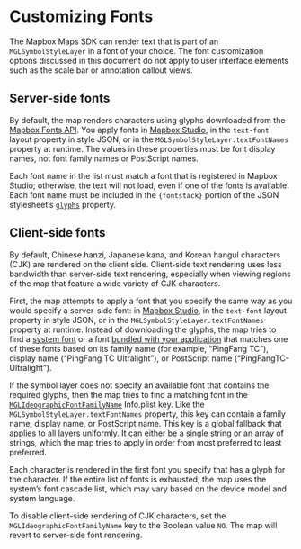# Customizing Fonts

The Mapbox Maps SDK can render text that is part of an `MGLSymbolStyleLayer` in a font of your choice. The font customization options discussed in this document do not apply to user interface elements such as the scale bar or annotation callout views.

## Server-side fonts

By default, the map renders characters using glyphs downloaded from the [Mapbox Fonts API](https://docs.mapbox.com/api/maps/#fonts). You apply fonts in [Mapbox Studio](https://studio.mapbox.com/), in the `text-font` layout property in style JSON, or in the `MGLSymbolStyleLayer.textFontNames` property at runtime. The values in these properties must be font display names, not font family names or PostScript names.

Each font name in the list must match a font that is registered in Mapbox Studio; otherwise, the text will not load, even if one of the fonts is available. Each font name must be included in the `{fontstack}` portion of the JSON stylesheet’s [`glyphs`](https://docs.mapbox.com/mapbox-gl-js/style-spec/glyphs/) property.

## Client-side fonts

By default, Chinese hanzi, Japanese kana, and Korean hangul characters (CJK) are rendered on the client side. Client-side text rendering uses less bandwidth than server-side text rendering, especially when viewing regions of the map that feature a wide variety of CJK characters.

First, the map attempts to apply a font that you specify the same way as you would specify a server-side font: in [Mapbox Studio](https://studio.mapbox.com/), in the `text-font` layout property in style JSON, or in the `MGLSymbolStyleLayer.textFontNames` property at runtime. Instead of downloading the glyphs, the map tries to find a [system font](https://developer.apple.com/fonts/system-fonts/) or a font [bundled with your application](https://developer.apple.com/documentation/uikit/text_display_and_fonts/adding_a_custom_font_to_your_app) that matches one of these fonts based on its family name (for example, “PingFang TC”), display name (“PingFang TC Ultralight”), or PostScript name (“PingFangTC-Ultralight”).

If the symbol layer does not specify an available font that contains the required glyphs, then the map tries to find a matching font in the [`MGLIdeographicFontFamilyName`](infoplist-keys.html#mglideographicfontfamilyname) Info.plist key. Like the `MGLSymbolStyleLayer.textFontNames` property, this key can contain a family name, display name, or PostScript name. This key is a global fallback that applies to all layers uniformly. It can either be a single string or an array of strings, which the map tries to apply in order from most preferred to least preferred.

Each character is rendered in the first font you specify that has a glyph for the character. If the entire list of fonts is exhausted, the map uses the system’s font cascade list, which may vary based on the device model and system language.

To disable client-side rendering of CJK characters, set the `MGLIdeographicFontFamilyName` key to the Boolean value `NO`. The map will revert to server-side font rendering.
